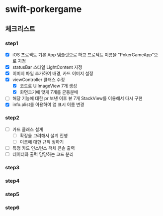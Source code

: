 # swift-porkergame

## 체크리스트
### step1
- [x] iOS 프로젝트 기본 App 템플릿으로 하고 프로젝트 이름을 "PokerGameApp"으로 지정
- [x] statusBar 스타일 LightContent 지정
- [x] 이미지 파일 추가하여 배경, 카드 이미지 설정
- [x] viewController 클래스 수정
    - [x] 코드로 UIImageView 7개 생성
    - [x] 화면크기에 맞게 7개를 균등분배
- [ ] 해당 기능에 대한 pr 보낸 이후 뷰 7개 StackView를 이용해서 다시 구현
- [x] info.plist를 이용하여 앱 표시 이름 변경
### step2
- [ ] 카드 클래스 설계
    - [ ] 확장을 고려해서 설계 진행
    - [ ] 이름에 대한 규칙 정하기
- [ ] 특정 카드 인스턴스 객체 콘솔 출력
- [ ] 데이터와 출력 담당하는 코드 분리
### step3
### step4
### step5
### step6